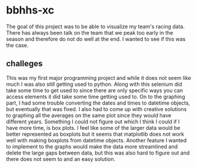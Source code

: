 # bbhhs-xc
The goal of this project was to be able to visualize my team's racing data. There has always been talk on the team that we peak too early in the season and therefore do not do well at the end. I wanted to see if this was the case. 

## challeges
This was my first major programming project and while it does not seem like much I was also still getting used to python. Along with this selenium did take some time to get used to since there are only specific ways you can access elements it did take some time getting used to. On to the graphing part, I had some trouble converting the dates and times to datetime objects, but eventually that was fixed. I also had to come up with creative solutions to graphing all the averages on the same plot since they would have different years. Something I could not figure out which I think I could if I have more time, is box plots. I feel like some of the larger data would be better represented as boxplots but it seems that matplotlib does not work well with making boxplots from datetime objects. Another feature I wanted to implement to the graphs would make the data more streamlined and delete the large gaps between data, but this was also hard to figure out and there does not seem to and an easy solution.

